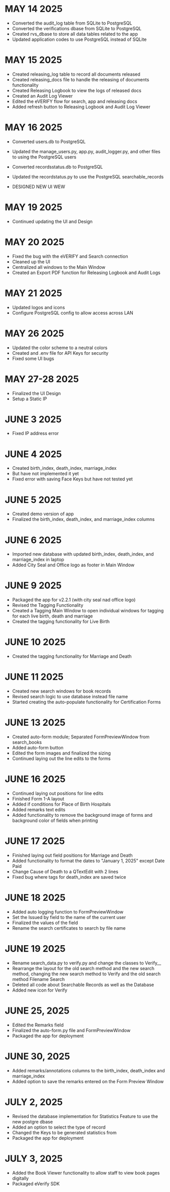 # MAY 14 2025
- Converted the audit_log table from SQLite to PostgreSQL
- Converted the verifications dbase from SQLite to PostgreSQL
- Created rvs_dbase to store all data tables related to the app
- Updated application codes to use PostgreSQL instead of SQLite


# MAY 15 2025
- Created releasing_log table to record all documents released
- Created releasing_docs file to handle the releasing of documents functionality
- Created Releasing Logbook to view the logs of released docs
- Created an Audit Log Viewer 
- Edited the eVERIFY flow for search, app and releasing docs
- Added refresh button to Releasing Logbook and Audit Log Viewer

# MAY 16 2025
- Converted users.db to PostgreSQL
- Updated the manage_users.py, app.py, audit_logger.py, and other files to using the PostgreSQL users
- Converted recordsstatus.db to PostgreSQL
- Updated the recordstatus.py to use the PostgreSQL searchable_records


- DESIGNED NEW UI WEW

# MAY 19 2025
- Continued updating the UI and Design

# MAY 20 2025
- Fixed the bug with the eVERIFY and Search connection
- Cleaned up the UI
- Centralized all windows to the Main Window
- Created an Export PDF function for Releasing Logbook and Audit Logs

# MAY 21 2025
- Updated logos and icons
- Configure PostgreSQL config to allow access across LAN

# MAY 26 2025
- Updated the color scheme to a neutral colors
- Created and .env file for API Keys for security
- Fixed some UI bugs


# MAY 27-28 2025
- Finalized the UI Design
- Setup a Static IP

# JUNE 3 2025
- Fixed IP address error

# JUNE 4 2025
- Created birth_index, death_index, marriage_index
- But have not implemented it yet
- Fixed error with saving Face Keys but have not tested yet

# JUNE 5 2025
- Created demo version of app
- Finalized the birth_index, death_index, and marriage_index columns

# JUNE 6 2025
- Imported new database with updated birth_index, death_index, and marriage_index in laptop
- Added City Seal and Office logo as footer in Main Window

# JUNE 9 2025
- Packaged the app for v2.2.1 (with city seal nad office logo)
- Revised the Tagging Functionality
- Created a Tagging Main Window to open individual windows for tagging for each live birth, death and marriage
- Created the tagging functionality for Live Birth

# JUNE 10 2025
- Created the tagging functionality for Marriage and Death

# JUNE 11 2025
- Created new search windows for book records
- Revised search logic to use database instead file name
- Started creating the auto-populate functionality for Certification Forms

# JUNE 13 2025
- Created auto-form module; Separated FormPreviewWindow from search_books
- Added auto-form button
- Edited the form images and finalized the sizing
- Continued laying out the line edits to the forms

# JUNE 16 2025
- Continued laying out positions for line edits 
- Finished Form 1-A layout
- Added if conditions for Place of Birth Hospitals
- Added remarks text edits
- Added functionality to remove the background image of forms and background color of fields when printing

# JUNE 17 2025
- Finished laying out field positions for Marriage and Death
- Added functionality to format the dates to "January 1, 2025" except Date Paid
- Change Cause of Death to a QTextEdit with 2 lines
- Fixed bug where tags for death_index are saved twice

# JUNE 18 2025
- Added auto logging function to FormPreviewWindow
- Set the Issued by field to the name of the current user
- Finalized the values of the field
- Rename the search certificates to search by file name

# JUNE 19 2025
- Rename search_data.py to verify.py and change the classes to Verify__
- Rearrange the layout for the old search method and the new search method, changing the new search method to Verify and the old search method Filename Search
- Deleted all code about Searchable Records as well as the Database
- Added new icon for Verify

# JUNE 25, 2025
- Edited the Remarks field
- Finalized the auto-form.py file and FormPreviewWindow
- Packaged the app for deployment

# JUNE 30, 2025
- Added remarks/annotations columns to the birth_index, death_index and marriage_index
- Added option to save the remarks entered on the Form Preview Window

# JULY 2, 2025
- Revised the database implementation for Statistics Feature to use the new postgre dbase
- Added an option to select the type of record
- Changed the Keys to be generated statistics from
- Packaged the app for deployment

# JULY 3, 2025
- Added the Book Viewer functionality to allow staff to view book pages digitally
- Packaged eVerify SDK